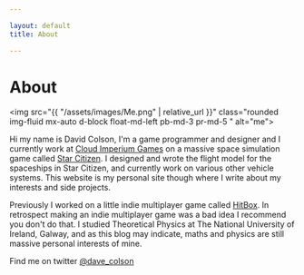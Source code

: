 ```yaml
---

layout: default
title: About

---
```


<h1 class="display-4 text-center text-md-left">About</h1>

<img src="{{ "/assets/images/Me.png" | relative_url }}" class="rounded img-fluid mx-auto d-block float-md-left pb-md-3 pr-md-5 " alt="me">

Hi my name is David Colson, I'm a game programmer and designer and I currently work at [Cloud Imperium Games](http://cloudimperiumgames.com/) on a massive space simulation game called [Star Citizen](https://robertsspaceindustries.com/). I designed and wrote the flight model for the spaceships in Star Citizen, and currently work on various other vehicle systems. This website is my personal site though where I write about my interests and side projects. 

Previously I worked on a little indie multiplayer game called [HitBox](https://store.steampowered.com/app/341890/HitBox/). In retrospect making an indie multiplayer game was a bad idea I recommend you don't do that. I studied Theoretical Physics at The National University of Ireland, Galway, and as this blog may indicate, maths and physics are still massive personal interests of mine.

Find me on twitter [@dave_colson](https://twitter.com/dave_colson)